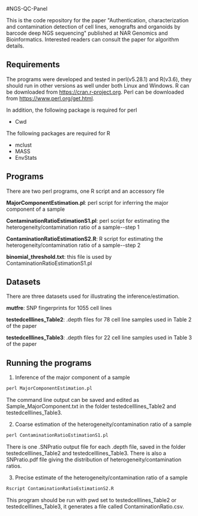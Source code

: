 #NGS-QC-Panel

This is the code repository for the paper "Authentication, characterization and contamination detection of cell lines, xenografts and organoids by barcode deep NGS sequencing" published at NAR Genomics and Bioinformatics. Interested readers can consult the paper for algorithm details. 

## Requirements
The programs were developed and tested in perl(v5.28.1) and R(v3.6), they should run in other versions as well under both Linux and Windows. R can be downloaded from 
<https://cran.r-project.org>. Perl can be downloaded from <https://www.perl.org/get.html>. 

In addition, the following package is required for perl
* Cwd

The following packages are required for R 
* mclust
* MASS
* EnvStats

## Programs
There are two perl programs, one R script and an accessory file

**MajorComponentEstimation.pl**:  perl script for inferring the major component of a sample


**ContaminationRatioEstimationS1.pl**: perl script for estimating the heterogeneity/contamination ratio of a sample--step 1


**ContaminationRatioEstimationS2.R**: R script for estimating the heterogeneity/contamination ratio of a sample--step 2


**binomial_threshold.txt**: this file is used by ContaminationRatioEstimationS1.pl 


## Datasets
There are three datasets used for illustrating the inference/estimation.

**mutfre**:  SNP fingerprints for 1055 cell lines

**testedcelllines_Table2**: .depth files for 78 cell line samples used in Table 2 of the paper

**testedcelllines_Table3**: .depth files for 22 cell line samples used in Table 3 of the paper

## Running the programs
1. Inference of the major component of a sample

```perl 
perl MajorComponentEstimation.pl 
```

The command line output can be saved and edited as Sample_MajorComponent.txt in the folder testedcelllines_Table2 and testedcelllines_Table3.

2. Coarse estimation of the heterogeneity/contamination ratio of a sample

```perl 
perl ContaminationRatioEstimationS1.pl 
```

There is one .SNPratio output file for each .depth file, saved in the folder testedcelllines_Table2 and testedcelllines_Table3. There is also a SNPratio.pdf file giving the distribution of heterogeneity/contamination ratios.

3. Precise estimate of the heterogeneity/contamination ratio of a sample
```R
Rscript ContaminationRatioEstimationS2.R
```

This program should be run with pwd set to testedcelllines_Table2 or testedcelllines_Table3, it generates a file called ContaminationRatio.csv.

